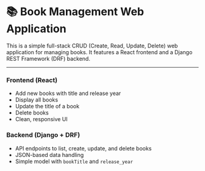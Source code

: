 # 📚 Book Management Web Application

This is a simple full-stack CRUD (Create, Read, Update, Delete) web application for managing books. It features a React frontend and a Django REST Framework (DRF) backend.

---

### Frontend (React)
- Add new books with title and release year
- Display all books
- Update the title of a book
- Delete books
- Clean, responsive UI

### Backend (Django + DRF)
- API endpoints to list, create, update, and delete books
- JSON-based data handling
- Simple model with `bookTitle` and `release_year`
